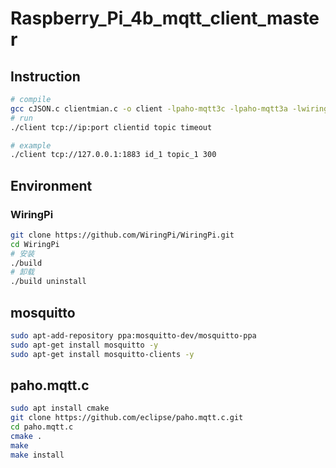 # Raspberry_Pi_4b_mqtt_client_master

## Instruction

```bash
# compile
gcc cJSON.c clientmian.c -o client -lpaho-mqtt3c -lpaho-mqtt3a -lwiringPi
# run
./client tcp://ip:port clientid topic timeout

# example
./client tcp://127.0.0.1:1883 id_1 topic_1 300
```

## Environment

### WiringPi

```bash
git clone https://github.com/WiringPi/WiringPi.git
cd WiringPi
# 安装
./build
# 卸载
./build uninstall
```

## mosquitto

```bash
sudo apt-add-repository ppa:mosquitto-dev/mosquitto-ppa
sudo apt-get install mosquitto -y
sudo apt-get install mosquitto-clients -y
```

## paho.mqtt.c

```bash
sudo apt install cmake
git clone https://github.com/eclipse/paho.mqtt.c.git
cd paho.mqtt.c
cmake .
make
make install
```

